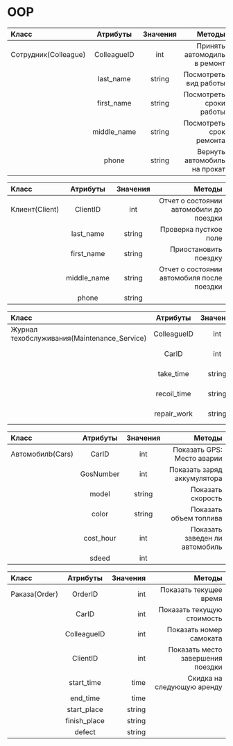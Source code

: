 # OOP
Класс         |   Атрибуты    | Значения  |   Методы 
:-------------|:-------------:|:---------:|----------:
Сотрудник(Colleague) | ColleagueID | int    |  Принять автомодиль в ремонт
                     | last_name   | string |  Посмотреть вид работы
                     | first_name  | string |  Посмотреть сроки работы 
                     | middle_name | string |  Посмотреть срок ремонта
                     | phone       | string |  Вернуть автомобиль на прокат


Класс         |   Атрибуты    |  Значения  |   Методы    
:-------------|:-------------:|:----------:|------------:
Клиент(Client)    | ClientID     | int    |  Отчет о состоянии автомобили до поездки
                  | last_name    | string |  Проверка пусткое поле
                  | first_name   | string |  Приостановить поездку
                  | middle_name  | string |  Отчет о состоянии автомобиля после поездки
                  | phone        | string | 


Класс        |    Атрибуты   | Значения  |  Методы  
:------------|:-------------:|:---------:|------------:        
Журнал техобслуживания(Maintenance_Service)| ColleagueID |  int   | Стоимость ремонта
                                           | CarID       |  int   | Показать Неисправность
                                           | take_time   | string | Показать дату выдачи
                                           | recoil_time | string | Запросить подпись
                                           | repair_work | string | Показать вид работы 



Класс        |   Атрибуты    | Значения  | Методы
:------------|:-------------:|:---------:|----------:   
Автомобилb(Cars)  |     CarID        | int    |     Показать GPS: Место аварии
                  |     GosNumber    | int    |     Показать заряд аккумулятора
                  |     model        | string |     Показать скорость 
                  |     color        | string |     Показать объем топлива      
                  |     cost_hour    | int    |     Показать заведен ли автомобиль
                  |     sdeed        | int    |


Класс         |  Атрибуты     |   Значения  |  Методы
:-------------|:-------------:|------------:|---------:  
Pаказа(Order)                | OrderID         | int    |  Показать текущее время
                             | CarID           | int    |  Показать текущую стоимость
                             | ColleagueID     | int    |  Показать номер самоката
                             | ClientID        | int    |  Показать место завершения поездки
                             | start_time      | time   |  Скидка на следующую аренду
                             | end_time        | time   |
                             | start_place     | string |
                             | finish_place    | string |
                             | defect          | string |

